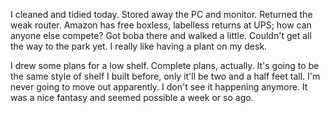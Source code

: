 I cleaned and tidied today. Stored away the PC and monitor. Returned the weak router. Amazon has free boxless, labelless returns at UPS; how can anyone else compete? Got boba there and walked a little. Couldn't get all the way to the park yet. I really like having a plant on my desk.

I drew some plans for a low shelf. Complete plans, actually. It's going to be the same style of shelf I built before, only it'll be two and a half feet tall. I'm never going to move out apparently. I don't see it happening anymore. It was a nice fantasy and seemed possible a week or so ago.
